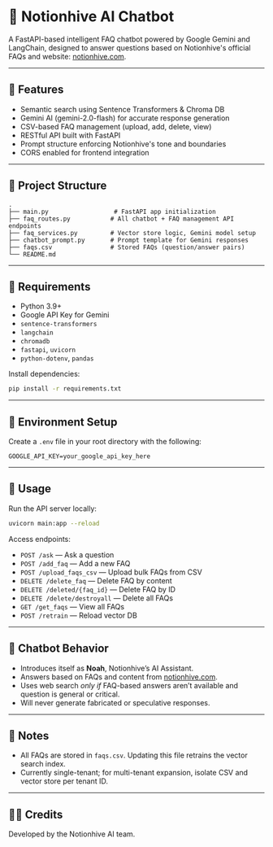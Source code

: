 # 🧠 Notionhive AI Chatbot

A FastAPI-based intelligent FAQ chatbot powered by Google Gemini and LangChain, designed to answer questions based on Notionhive's official FAQs and website: [notionhive.com](https://notionhive.com).

---

## 🚀 Features

* Semantic search using Sentence Transformers & Chroma DB
* Gemini AI (gemini-2.0-flash) for accurate response generation
* CSV-based FAQ management (upload, add, delete, view)
* RESTful API built with FastAPI
* Prompt structure enforcing Notionhive's tone and boundaries
* CORS enabled for frontend integration

---

## 📁 Project Structure

```
.
├── main.py                  # FastAPI app initialization
├── faq_routes.py           # All chatbot + FAQ management API endpoints
├── faq_services.py         # Vector store logic, Gemini model setup
├── chatbot_prompt.py       # Prompt template for Gemini responses
├── faqs.csv                # Stored FAQs (question/answer pairs)
└── README.md
```

---

## 🍞 Requirements

* Python 3.9+
* Google API Key for Gemini
* `sentence-transformers`
* `langchain`
* `chromadb`
* `fastapi`, `uvicorn`
* `python-dotenv`, `pandas`

Install dependencies:

```bash
pip install -r requirements.txt
```

---

## 🔐 Environment Setup

Create a `.env` file in your root directory with the following:

```env
GOOGLE_API_KEY=your_google_api_key_here
```

---

## 💠 Usage

Run the API server locally:

```bash
uvicorn main:app --reload
```

Access endpoints:

* `POST /ask` — Ask a question
* `POST /add_faq` — Add a new FAQ
* `POST /upload_faqs_csv` — Upload bulk FAQs from CSV
* `DELETE /delete_faq` — Delete FAQ by content
* `DELETE /deleted/{faq_id}` — Delete FAQ by ID
* `DELETE /delete/destroyall` — Delete all FAQs
* `GET /get_faqs` — View all FAQs
* `POST /retrain` — Reload vector DB

---

## 🤖 Chatbot Behavior

* Introduces itself as **Noah**, Notionhive’s AI Assistant.
* Answers based on FAQs and content from [notionhive.com](https://notionhive.com).
* Uses web search *only if* FAQ-based answers aren’t available and question is general or critical.
* Will never generate fabricated or speculative responses.

---

## 📌 Notes

* All FAQs are stored in `faqs.csv`. Updating this file retrains the vector search index.
* Currently single-tenant; for multi-tenant expansion, isolate CSV and vector store per tenant ID.

---

## 👨‍💼 Credits

Developed by the Notionhive AI team.

